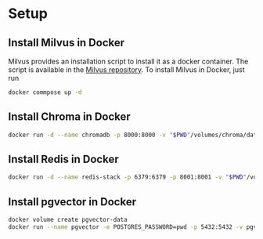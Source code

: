 # Setup

## Install Milvus in Docker

Milvus provides an installation script to install it as a docker container. The script is available in the [Milvus repository](https://raw.githubusercontent.com/milvus-io/milvus/master/scripts/standalone_embed.sh). To install Milvus in Docker, just run

````bash
docker commpose up -d
````

## Install Chroma in Docker

````bash
docker run -d --name chromadb -p 8000:8000 -v "$PWD"/volumes/chroma/data:/chroma/chroma -e IS_PERSISTENT=TRUE -e ANONYMIZED_TELEMETRY=TRUE -e ALLOW_RESET=TRUE chromadb/chroma:latest
````

## Install Redis in Docker

````bash
docker run -d --name redis-stack -p 6379:6379 -p 8001:8001 -v "$PWD"/volumes/redis/data:/data redis/redis-stack:latest
````

## Install pgvector in Docker

````bash
docker volume create pgvector-data
docker run --name pgvector -e POSTGRES_PASSWORD=pwd -p 5432:5432 -v pgvector-data:/var/lib/postgresql/data -d pgvector/pgvector:pg16
 ````